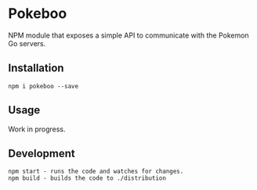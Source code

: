 # Pokeboo

NPM module that exposes a simple API to communicate with the Pokemon Go servers.

## Installation

    npm i pokeboo --save

## Usage

Work in progress.

## Development

    npm start - runs the code and watches for changes.
    npm build - builds the code to ./distribution
